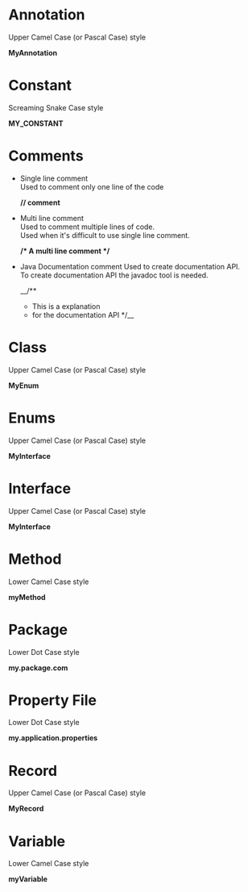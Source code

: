 # Annotation
Upper Camel Case (or Pascal Case) style

**MyAnnotation**

# Constant
Screaming Snake Case style

**MY_CONSTANT**

# Comments
* Single line comment  
  Used to comment only one line of the code  
  
  **// comment**  

* Multi line comment  
  Used to comment multiple lines of code.  
  Used when it's difficult to use single line comment.  
    
  __/*
  A
  multi line
  comment
  */__  
  
* Java Documentation comment
  Used to create documentation API.  
  To create documentation API the javadoc tool is needed.

  __/**
  * This is a explanation
  * for the documentation API
  */__

# Class
Upper Camel Case (or Pascal Case) style

**MyEnum**

# Enums
Upper Camel Case (or Pascal Case) style

**MyInterface**

# Interface
Upper Camel Case (or Pascal Case) style

**MyInterface**

# Method
Lower Camel Case style

**myMethod**

# Package
Lower Dot Case style

**my.package.com**

# Property File
Lower Dot Case style

**my.application.properties**

# Record
Upper Camel Case (or Pascal Case) style

**MyRecord**

# Variable
Lower Camel Case style

**myVariable**
